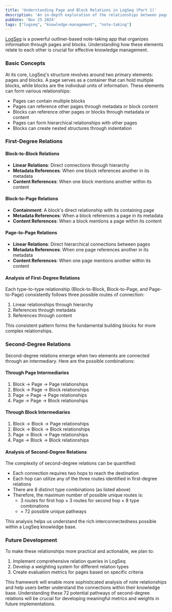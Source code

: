 ```yaml
---
title: 'Understanding Page and Block Relations in LogSeq (Part 1)'
description: 'An in-depth exploration of the relationships between pages and blocks in LogSeq, including first and second-degree connections'
pubDate: 'Nov 25 2024'
tags: ["logseq", "knowledge-management", "note-taking"]
---
```


[LogSeq](https://logseq.com) is a powerful outliner-based note-taking app that organizes information through pages and blocks. Understanding how these elements relate to each other is crucial for effective knowledge management.

### Basic Concepts

At its core, LogSeq's structure revolves around two primary elements: pages and blocks. A page serves as a container that can hold multiple blocks, while blocks are the individual units of information. These elements can form various relationships:

- Pages can contain multiple blocks
- Pages can reference other pages through metadata or block content
- Blocks can reference other pages or blocks through metadata or content
- Pages can form hierarchical relationships with other pages
- Blocks can create nested structures through indentation

### First-Degree Relations

#### Block-to-Block Relations
- **Linear Relations**: Direct connections through hierarchy
- **Metadata References**: When one block references another in its metadata
- **Content References**: When one block mentions another within its content

#### Block-to-Page Relations
- **Containment**: A block's direct relationship with its containing page
- **Metadata References**: When a block references a page in its metadata
- **Content References**: When a block mentions a page within its content

#### Page-to-Page Relations
- **Linear Relations**: Direct hierarchical connections between pages
- **Metadata References**: When one page references another in its metadata
- **Content References**: When one page mentions another within its content

#### Analysis of First-Degree Relations

Each type-to-type relationship (Block-to-Block, Block-to-Page, and Page-to-Page) consistently follows three possible routes of connection:
1. Linear relationships through hierarchy
2. References through metadata
3. References through content

This consistent pattern forms the fundamental building blocks for more complex relationships.

### Second-Degree Relations

Second-degree relations emerge when two elements are connected through an intermediary. Here are the possible combinations:

#### Through Page Intermediaries
1. Block → Page → Page relationships
2. Block → Page → Block relationships
3. Page → Page → Page relationships
4. Page → Page → Block relationships

#### Through Block Intermediaries
1. Block → Block → Page relationships
2. Block → Block → Block relationships
3. Page → Block → Page relationships
4. Page → Block → Block relationships

#### Analysis of Second-Degree Relations

The complexity of second-degree relations can be quantified:
- Each connection requires two hops to reach the destination
- Each hop can utilize any of the three routes identified in first-degree relations
- There are 8 distinct type combinations (as listed above)
- Therefore, the maximum number of possible unique routes is:
  - 3 routes for first hop × 3 routes for second hop × 8 type combinations
  - = 72 possible unique pathways

This analysis helps us understand the rich interconnectedness possible within a LogSeq knowledge base.

### Future Development

To make these relationships more practical and actionable, we plan to:

1. Implement comprehensive relation queries in LogSeq
2. Develop a weighting system for different relation types
3. Create evaluation metrics for pages based on specific criteria

This framework will enable more sophisticated analysis of note relationships and help users better understand the connections within their knowledge base. Understanding these 72 potential pathways of second-degree relations will be crucial for developing meaningful metrics and weights in future implementations.
